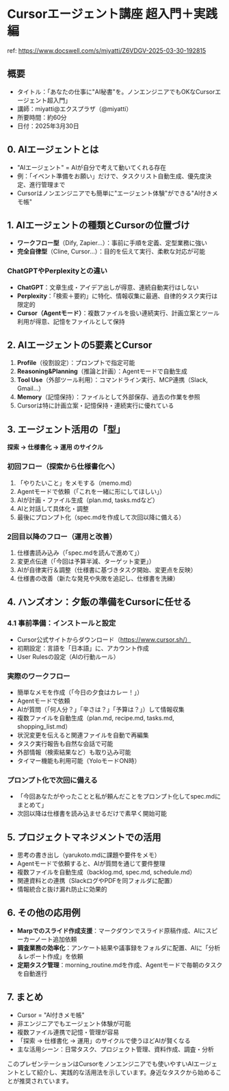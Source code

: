 # Cursorエージェント講座 超入門＋実践編

ref: <https://www.docswell.com/s/miyatti/Z6VDGV-2025-03-30-192815>

## 概要

- タイトル：「あなたの仕事に"AI秘書"を。ノンエンジニアでもOKなCursorエージェント超入門」
- 講師：miyatti@エクスプラザ（@miyatti）
- 所要時間：約60分
- 日付：2025年3月30日

## 0. AIエージェントとは

- "AIエージェント" = AIが自分で考えて動いてくれる存在
- 例：「イベント準備をお願い」だけで、タスクリスト自動生成、優先度決定、進行管理まで
- Cursorはノンエンジニアでも簡単に"エージェント体験"ができる"AI付きメモ帳"

## 1. AIエージェントの種類とCursorの位置づけ

- **ワークフロー型**（Dify, Zapier...）：事前に手順を定義、定型業務に強い
- **完全自律型**（Cline, Cursor...）：目的を伝えて実行、柔軟な対応が可能

### ChatGPTやPerplexityとの違い

- **ChatGPT**：文章生成・アイデア出しが得意、連続自動実行はしない
- **Perplexity**：「検索＋要約」に特化、情報収集に最適、自律的タスク実行は限定的
- **Cursor（Agentモード）**：複数ファイルを扱い連続実行、計画立案とツール利用が得意、記憶をファイルとして保持

## 2. AIエージェントの5要素とCursor

1. **Profile**（役割設定）：プロンプトで指定可能
2. **Reasoning&Planning**（推論と計画）：Agentモードで自動生成
3. **Tool Use**（外部ツール利用）：コマンドライン実行、MCP連携（Slack, Gmail...）
4. **Memory**（記憶保持）：ファイルとして外部保存、過去の作業を参照
5. Cursorは特に計画立案・記憶保持・連続実行に優れている

## 3. エージェント活用の「型」

**探索 → 仕様書化 → 運用 のサイクル**

### 初回フロー（探索から仕様書化へ）

1. 「やりたいこと」をメモする（memo.md）
2. Agentモードで依頼（「これを一緒に形にしてほしい」）
3. AIが計画・ファイル生成（plan.md, tasks.mdなど）
4. AIと対話して具体化・調整
5. 最後にプロンプト化（spec.mdを作成して次回以降に備える）

### 2回目以降のフロー（運用と改善）

1. 仕様書読み込み（「spec.mdを読んで進めて」）
2. 変更点伝達（「今回は予算半減、ターゲット変更」）
3. AIが自律実行＆調整（仕様書に基づきタスク開始、変更点を反映）
4. 仕様書の改善（新たな発見や失敗を追記し、仕様書を洗練）

## 4. ハンズオン：夕飯の準備をCursorに任せる

### 4.1 事前準備：インストールと設定

- Cursor公式サイトからダウンロード（<https://www.cursor.sh/）>
- 初期設定：言語を「日本語」に、アカウント作成
- User Rulesの設定（AIの行動ルール）

### 実際のワークフロー

- 簡単なメモを作成（「今日の夕食はカレー！」）
- Agentモードで依頼
- AIが質問（「何人分？」「辛さは？」「予算は？」）して情報収集
- 複数ファイルを自動生成（plan.md, recipe.md, tasks.md, shopping_list.md）
- 状況変更を伝えると関連ファイルを自動で再編集
- タスク実行報告も自然な会話で可能
- 外部情報（検索結果など）も取り込み可能
- タイマー機能も利用可能（YoloモードON時）

### プロンプト化で次回に備える

- 「今回あなたがやったことと私が頼んだことをプロンプト化してspec.mdにまとめて」
- 次回以降は仕様書を読み込ませるだけで素早く開始可能

## 5. プロジェクトマネジメントでの活用

- 思考の書き出し（yarukoto.mdに課題や要件をメモ）
- Agentモードで依頼すると、AIが質問を通じて要件整理
- 複数ファイルを自動生成（backlog.md, spec.md, schedule.md）
- 関連資料との連携（SlackログやPDFを同フォルダに配置）
- 情報統合と抜け漏れ防止に効果的

## 6. その他の応用例

- **Marpでのスライド作成支援**：マークダウンでスライド原稿作成、AIにスピーカーノート追加依頼
- **調査業務の効率化**：アンケート結果や議事録をフォルダに配置、AIに「分析＆レポート作成」を依頼
- **定期タスク管理**：morning_routine.mdを作成、Agentモードで毎朝のタスクを自動進行

## 7. まとめ

- Cursor = "AI付きメモ帳"
- 非エンジニアでもエージェント体験が可能
- 複数ファイル連携で記憶・管理が容易
- 「探索 → 仕様書化 → 運用」のサイクルで使うほどAIが賢くなる
- 主な活用シーン：日常タスク、プロジェクト管理、資料作成、調査・分析

このプレゼンテーションはCursorをノンエンジニアでも使いやすいAIエージェントとして紹介し、実践的な活用法を示しています。身近なタスクから始めることが推奨されています。
